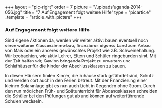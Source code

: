 +++
layout = "pic-right"
order = 7
picture = "/uploads/uganda-2014-056.jpg"
title = "7 Auf Engagement folgt weitere Hilfe"
type = "picarticle"
_template = "article_with_picture"
+++

### Auf Engagement folgt weitere Hilfe

Sind eigene Aktionen da, werden wir weiter aktiv: bauen eventuell noch einen weiteren Klassenzimmerbau, finanzieren eigenes Land zum Anbau von Mais oder ein anderes gewünschtes Projekt wie z.B. Schweinehaltung. Wir beobachten, wie aktiv Lehrer, Eltern und Schüler eingebunden sind. Mit der Zeit helfen wir, Gewinn bringende Projekt zu erweitern und Schlafhäuser für die Kinder der Abschlussklassen zu bauen.

In diesen Häusern finden Kinder, die zuhause stark gefährdet sind, Schutz und werden dort auch in den Ferien betreut. Mit der Finanzierung einer kleinen Solaranlage gibt es nun auch Licht in Gegenden ohne Strom. Durch den nun möglichen Früh- und Spätunterricht für Abgangsklassen schneiden die Schüler bei den Prüfungen gut ab und können auf weiterführende Schulen wechseln.

